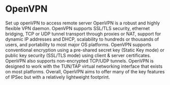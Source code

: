 # OpenVPN
Set up openVPN to access remote server
OpenVPN is a robust and highly flexible VPN daemon. OpenVPN 
supports SSL/TLS security, ethernet bridging, TCP or UDP tunnel 
transport through proxies or NAT, support for dynamic IP addresses 
and DHCP, scalability to hundreds or thousands of users, and 
portability to most major OS platforms. 
OpenVPN supports conventional encryption using a pre-shared secret 
key (Static Key mode) or public key security (SSL/TLS mode) using 
client & server certificates. OpenVPN also supports non-encrypted 
TCP/UDP tunnels. 
OpenVPN is designed to work with the TUN/TAP virtual networking 
interface that exists on most platforms. 
Overall, OpenVPN aims to offer many of the key features of IPSec but 
with a relatively lightweight footprint. 
